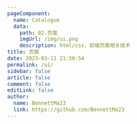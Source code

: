 ```yaml
---
pageComponent:
  name: Catalogue
  data:
    path: 02.页面
    imgUrl: /img/ui.png
    description: html/css，前端页面相关技术
title: 页面
date: 2023-03-11 21:50:54
permalink: /ui/
sidebar: false
article: false
comment: false
editLink: false
author:
  name: BennettMa23
  link: https://github.com/BennettMa23
---
```

